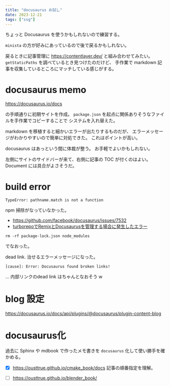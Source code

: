 ```yaml
---
title: "docusaurus お試し"
date: 2023-12-21
tags: ["ssg"]
---
```


ちょっと Docusaurus を使うかもしれないので練習する。

`minista` の方が好みにあっているので後で戻るかもしれない。

戻るときに記事管理に https://contentlayer.dev/ と組み合わせてみたい。
`getStaticPaths` を調べているとき見つけたのだけど、
手作業で markdown 記事を収集しているところにマッチしている感じがする。

# docusaurus memo

https://docusaurus.io/docs

の手順通りに初期サイトを作成。
`package.json` を起点に関係ありそうなファイルを手作業でコピーすることで
システムを入れ替えた。

markdown を移植すると細かいエラーが出たりするものだが、
エラーメッセージがわかりやすいので簡単に対処できた。
これはポイントが高い。

docusaurus はあっという間に体裁が整う。
お手軽でよいかもしれない。

左側にサイトのサイドバーが来て、右側に記事の TOC が付くのはよい。
Document には具合がよさそうだ。

# build error

```
TypeError: pathname.match is not a function
```

npm 掃除がなっていなかった。

- https://github.com/facebook/docusaurus/issues/7532
- [turborepoでRemixとDocusaurusを管理する場合に発生したエラー](https://qiita.com/takagimeow/items/03099241250dac7670ac)


```
rm -rf package-lock.json node_modules
```

でなおった。

dead link. 治せるエラーメッセージになった。

```
[cause]: Error: Docusaurus found broken links!
```

… 内部リンクのdead link はちゃんとなおそう w

# blog 設定

https://docusaurus.io/docs/api/plugins/@docusaurus/plugin-content-blog

# docusaurus化

過去に Sphinx や mdbook で作ったメモ書きを `docusaurus` 化して使い勝手を確かめる。

- [x] https://ousttrue.github.io/cmake_book/docs 記事の順番指定を理解。
- [ ] https://ousttrue.github.io/blender_book/

